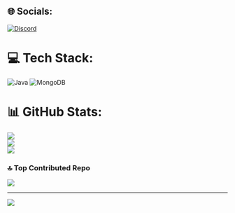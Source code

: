 
## 🌐 Socials:
[![Discord](https://img.shields.io/badge/contact-me-blue?logo=discord&logoColor=white)](https://discordapp.com/users/428214268479930369)

# 💻 Tech Stack:
![Java](https://img.shields.io/badge/java-%23ED8B00.svg?style=for-the-badge&logo=openjdk&logoColor=white) ![MongoDB](https://img.shields.io/badge/MongoDB-%234ea94b.svg?style=for-the-badge&logo=mongodb&logoColor=white)
# 📊 GitHub Stats:
![](https://github-readme-stats.vercel.app/api?username=dellix889&theme=dark&hide_border=false&include_all_commits=false&count_private=false)<br/>
![](https://nirzak-streak-stats.vercel.app/?user=dellix889&theme=dark&hide_border=false)<br/>
![](https://github-readme-stats.vercel.app/api/top-langs/?username=dellix889&theme=dark&hide_border=false&include_all_commits=false&count_private=false&layout=compact)

### 🔝 Top Contributed Repo
![](https://github-contributor-stats.vercel.app/api?username=dellix889&limit=5&theme=dark&combine_all_yearly_contributions=true)

---
[![](https://visitcount.itsvg.in/api?id=dellix889&icon=0&color=0)](https://visitcount.itsvg.in)
